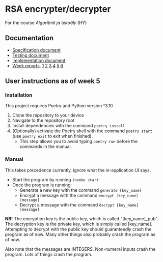 # RSA encrypter/decrypter

For the course *Algoritmit ja tekoäly* (HY)

## Documentation

- [Specification document](https://github.com/Cherrybowll/algolabra/blob/main/documentation/specification.md)
- [Testing document](https://github.com/Cherrybowll/algolabra/blob/main/documentation/tests.md)
- [Implementation document](https://github.com/Cherrybowll/algolabra/blob/main/documentation/implementation.md)
- [Week reports](https://github.com/Cherrybowll/algolabra/tree/main/documentation/weekreports),
[1](https://github.com/Cherrybowll/algolabra/blob/main/documentation/weekreports/weekreport1.md)
[2](https://github.com/Cherrybowll/algolabra/blob/main/documentation/weekreports/weekreport2.md)
[3](https://github.com/Cherrybowll/algolabra/blob/main/documentation/weekreports/weekreport3.md)
[4](https://github.com/Cherrybowll/algolabra/blob/main/documentation/weekreports/weekreport4.md)
[5](https://github.com/Cherrybowll/algolabra/blob/main/documentation/weekreports/weekreport5.md)
[6](https://github.com/Cherrybowll/algolabra/blob/main/documentation/weekreports/weekreport6.md)

## User instructions as of week 5

### Installation

This project requires Poetry and Python version ^3.10

1. Clone the repository to your device
2. Navigate to the repository root
3. Install dependencies with the command `poetry install`
4. (Optionally) activate the Poetry shell with the command `poetry start` (use `poetry exit` to exit when finished).
   - This step allows you to avoid typing `poetry run` before the commands in the manual.

### Manual

This takes precedence currently, ignore what the in-application UI says.

- Start the program by running `invoke start`
- Once the program is running:
  - Generate a new key with the command `generate [key_name]`
  - Encrypt a message with the command `encrypt [key_name] [message]`
  - Decrypt a message with the command `decrypt [key_name] [message]`

**NB!** The encryption key is the public key, which is called "[key_name]_pub". The decryption key is the private key, which is simply called [key_name]. Attempting to decrypt with the public key should guaranteedly crash the program as of now.
Many other things also probably crash the program as of now.

Also note that the messages are INTEGERS. Non-numeral inputs crash the program. Lots of things crash the program.
